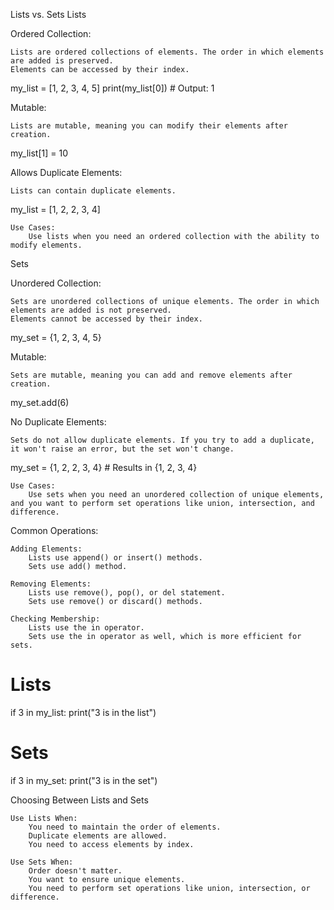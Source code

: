 Lists vs. Sets
Lists

Ordered Collection:

    Lists are ordered collections of elements. The order in which elements are added is preserved.
    Elements can be accessed by their index.

my_list = [1, 2, 3, 4, 5]
print(my_list[0])  # Output: 1

Mutable:

    Lists are mutable, meaning you can modify their elements after creation.

my_list[1] = 10

Allows Duplicate Elements:

    Lists can contain duplicate elements.

my_list = [1, 2, 2, 3, 4]

    Use Cases:
        Use lists when you need an ordered collection with the ability to modify elements.

Sets

Unordered Collection:

    Sets are unordered collections of unique elements. The order in which elements are added is not preserved.
    Elements cannot be accessed by their index.

my_set = {1, 2, 3, 4, 5}

Mutable:

    Sets are mutable, meaning you can add and remove elements after creation.

my_set.add(6)

No Duplicate Elements:

    Sets do not allow duplicate elements. If you try to add a duplicate, it won't raise an error, but the set won't change.

my_set = {1, 2, 2, 3, 4}  # Results in {1, 2, 3, 4}

    Use Cases:
        Use sets when you need an unordered collection of unique elements, and you want to perform set operations like union, intersection, and difference.

Common Operations:

    Adding Elements:
        Lists use append() or insert() methods.
        Sets use add() method.

    Removing Elements:
        Lists use remove(), pop(), or del statement.
        Sets use remove() or discard() methods.

    Checking Membership:
        Lists use the in operator.
        Sets use the in operator as well, which is more efficient for sets.

# Lists
if 3 in my_list:
    print("3 is in the list")

# Sets
if 3 in my_set:
    print("3 is in the set")

Choosing Between Lists and Sets

    Use Lists When:
        You need to maintain the order of elements.
        Duplicate elements are allowed.
        You need to access elements by index.

    Use Sets When:
        Order doesn't matter.
        You want to ensure unique elements.
        You need to perform set operations like union, intersection, or difference.

